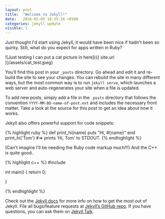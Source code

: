 ```yaml
---
layout: post
title:  "Welcome to Jekyll!"
date:   2016-05-05 18:35:16 +0100
categories: jekyll update
visible: 1
---
```


Just thought I'd start using Jekyll, it would have been nice if hadn't been so quirky. Still, what do you expect for apps written in Ruby?

![Just testing I can put a cat picture in here]({{ site.url }}/assets/cat_test.jpeg)


You’ll find this post in your `_posts` directory. Go ahead and edit it and re-build the site to see your changes. You can rebuild the site in many different ways, but the most common way is to run `jekyll serve`, which launches a web server and auto-regenerates your site when a file is updated.

To add new posts, simply add a file in the `_posts` directory that follows the convention `YYYY-MM-DD-name-of-post.ext` and includes the necessary front matter. Take a look at the source for this post to get an idea about how it works.

Jekyll also offers powerful support for code snippets:

{% highlight ruby %}
def print_hi(name)
  puts "Hi, #{name}"
end
print_hi('Tom')
#=> prints 'Hi, Tom' to STDOUT.
{% endhighlight %}

(Can't imagine I'll be needing the Ruby code markup much!!!) And the C++ is quite good..

{% highlight c++ %}
#include <iostream>

int main() {
 return 0; 
  
}

{% endhighlight %}

Check out the [Jekyll docs][jekyll-docs] for more info on how to get the most out of Jekyll. File all bugs/feature requests at [Jekyll’s GitHub repo][jekyll-gh]. If you have questions, you can ask them on [Jekyll Talk][jekyll-talk].

[jekyll-docs]: http://jekyllrb.com/docs/home
[jekyll-gh]:   https://github.com/jekyll/jekyll
[jekyll-talk]: https://talk.jekyllrb.com/
